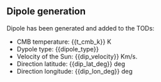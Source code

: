## Dipole generation

Dipole has been generated and added to the TODs:

- CMB temperature: {{t_cmb_k}} K
- Dypole type: {{dipole_type}}
- Velocity of the Sun: {{dip_velocity}} Km/s. 
- Direction latitude: {{dip_lat_deg}} deg
- Direction longitude: {{dip_lon_deg}} deg
